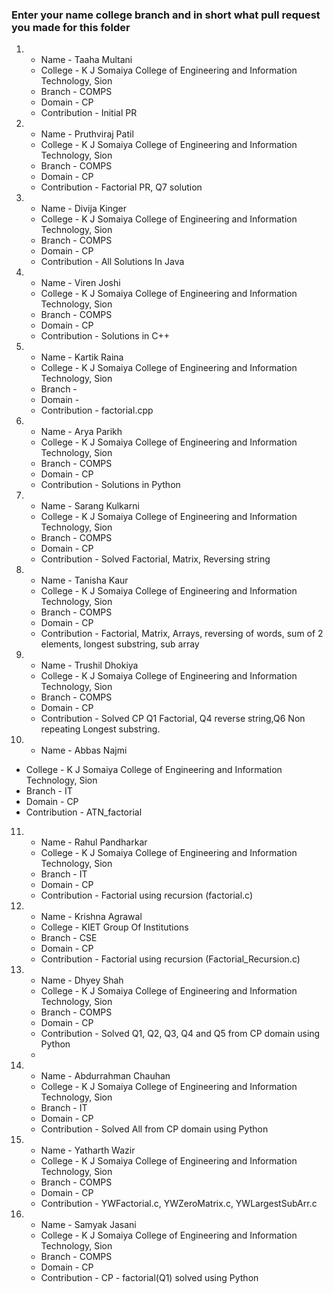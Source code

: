 ### Enter your name college branch and in short what pull request you made for this folder

1. * Name - Taaha Multani
   * College - K J Somaiya College of Engineering and Information Technology, Sion
   * Branch - COMPS
   * Domain - CP
   * Contribution - Initial PR

2. * Name - Pruthviraj Patil
   * College - K J Somaiya College of Engineering and Information Technology, Sion
   * Branch - COMPS
   * Domain - CP
   * Contribution - Factorial PR, Q7 solution

3. * Name - Divija Kinger
   * College - K J Somaiya College of Engineering and Information Technology, Sion
   * Branch - COMPS
   * Domain - CP
   * Contribution - All Solutions In Java

4. * Name - Viren Joshi
   * College - K J Somaiya College of Engineering and Information Technology, Sion
   * Branch - COMPS
   * Domain - CP
   * Contribution - Solutions in C++

5. * Name - Kartik Raina
   * College - K J Somaiya College of Engineering and Information Technology, Sion
   * Branch - 
   * Domain - 
   * Contribution - factorial.cpp


6. * Name - Arya Parikh
   * College - K J Somaiya College of Engineering and Information Technology, Sion
   * Branch - COMPS
   * Domain - CP
   * Contribution - Solutions in Python

7. * Name - Sarang Kulkarni
   * College - K J Somaiya College of Engineering and Information Technology, Sion
   * Branch - COMPS
   * Domain - CP
   * Contribution - Solved Factorial, Matrix, Reversing string

8. * Name - Tanisha Kaur
   * College - K J Somaiya College of Engineering and Information Technology, Sion
   * Branch - COMPS
   * Domain - CP
   * Contribution - Factorial, Matrix, Arrays, reversing of words, sum of 2 elements, longest substring, sub array


9. * Name - Trushil Dhokiya
   * College - K J Somaiya College of Engineering and Information Technology, Sion
   * Branch - COMPS
   * Domain - CP
   * Contribution - Solved CP Q1 Factorial, Q4 reverse string,Q6 Non repeating Longest substring.

10. * Name - Abbas Najmi
   * College - K J Somaiya College of Engineering and Information Technology, Sion
   * Branch - IT
   * Domain - CP
   * Contribution - ATN_factorial 

11. * Name - Rahul Pandharkar
    * College - K J Somaiya College of Engineering and Information Technology, Sion
    * Branch - IT
    * Domain - CP
    * Contribution - Factorial using recursion (factorial.c)


12. * Name - Krishna Agrawal
    * College - KIET Group Of Institutions
    * Branch - CSE
    * Domain - CP
    * Contribution - Factorial using recursion (Factorial_Recursion.c)

13. * Name - Dhyey Shah
    * College - K J Somaiya College of Engineering and Information Technology, Sion
    * Branch - COMPS
    * Domain - CP
    * Contribution - Solved Q1, Q2, Q3, Q4 and Q5 from CP domain using Python
    * 
13. * Name - Abdurrahman Chauhan
    * College - K J Somaiya College of Engineering and Information Technology, Sion
    * Branch - IT
    * Domain - CP
    * Contribution - Solved All from CP domain using Python

14. * Name - Yatharth Wazir
    * College - K J Somaiya College of Engineering and Information Technology, Sion
    * Branch - COMPS
    * Domain - CP
    * Contribution - YWFactorial.c, YWZeroMatrix.c, YWLargestSubArr.c

15. * Name - Samyak Jasani
    * College - K J Somaiya College of Engineering and Information Technology, Sion
    * Branch - COMPS
    * Domain - CP
    * Contribution - CP - factorial(Q1) solved using Python


